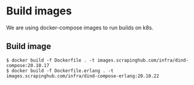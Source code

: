 Build images
============

We are using docker-compose images to run builds on k8s.


Build image
-----------

```
$ docker build -f Dockerfile . -t images.scrapinghub.com/infra/dind-compose:20.10.17
$ docker build -f Dockerfile.erlang . -t images.scrapinghub.com/infra/dind-compose-erlang:20.10.22
```
